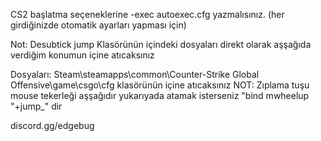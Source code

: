CS2 başlatma seçeneklerine -exec autoexec.cfg yazmalısınız. (her girdiğinizde otomatik ayarları yapması için)

Not: Desubtick jump Klasörünün içindeki dosyaları direkt olarak aşşağıda verdiğim konumun içine atıcaksınız

Dosyaları: Steam\steamapps\common\Counter-Strike Global Offensive\game\csgo\cfg klasörünün içine atıcaksınız 
NOT:
Zıplama tuşu mouse tekerleği aşşağıdır yukarıyada atamak isterseniz "bind mwheelup "+jump_" dir

discord.gg/edgebug
